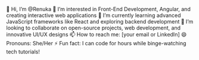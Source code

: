 👋 Hi, I’m @Renuka
👀 I’m interested in Front-End Development, Angular, and creating interactive web applications
🌱 I’m currently learning advanced JavaScript frameworks like React and exploring backend development
💞️ I’m looking to collaborate on open-source projects, web development, and innovative UI/UX designs
📫 How to reach me: [your email or LinkedIn]
😄 Pronouns: She/Her
⚡ Fun fact: I can code for hours while binge-watching tech tutorials!

<!---
Renuka10-A/Renuka10-A is a ✨ special ✨ repository because its `README.md` (this file) appears on your GitHub profile.
You can click the Preview link to take a look at your changes.
--->
